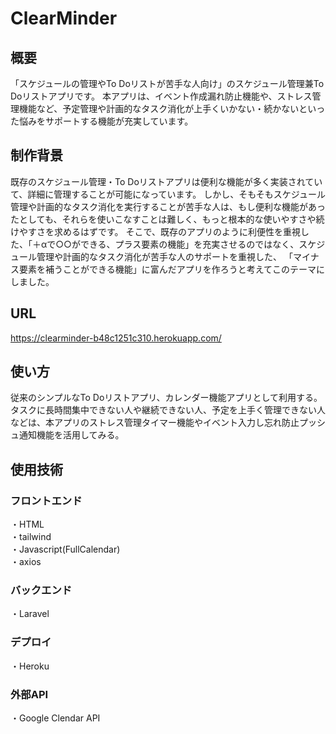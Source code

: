 # ClearMinder

## 概要

「スケジュールの管理やTo Doリストが苦手な人向け」のスケジュール管理兼To Doリストアプリです。
本アプリは、イベント作成漏れ防止機能や、ストレス管理機能など、予定管理や計画的なタスク消化が上手くいかない・続かないといった悩みをサポートする機能が充実しています。


## 制作背景

既存のスケジュール管理・To Doリストアプリは便利な機能が多く実装されていて、詳細に管理することが可能になっています。
しかし、そもそもスケジュール管理や計画的なタスク消化を実行することが苦手な人は、もし便利な機能があったとしても、それらを使いこなすことは難しく、もっと根本的な使いやすさや続けやすさを求めるはずです。
そこで、既存のアプリのように利便性を重視した、「＋αで○○ができる、プラス要素の機能」を充実させるのではなく、スケジュール管理や計画的なタスク消化が苦手な人のサポートを重視した、
「マイナス要素を補うことができる機能」に富んだアプリを作ろうと考えてこのテーマにしました。

## URL

https://clearminder-b48c1251c310.herokuapp.com/

## 使い方
従来のシンプルなTo Doリストアプリ、カレンダー機能アプリとして利用する。  
タスクに長時間集中できない人や継続できない人、予定を上手く管理できない人などは、本アプリのストレス管理タイマー機能やイベント入力し忘れ防止プッシュ通知機能を活用してみる。


## 使用技術
### フロントエンド

・HTML  
・tailwind  
・Javascript(FullCalendar)  
・axios  

### バックエンド

・Laravel

### デプロイ

・Heroku

### 外部API

・Google Clendar API
